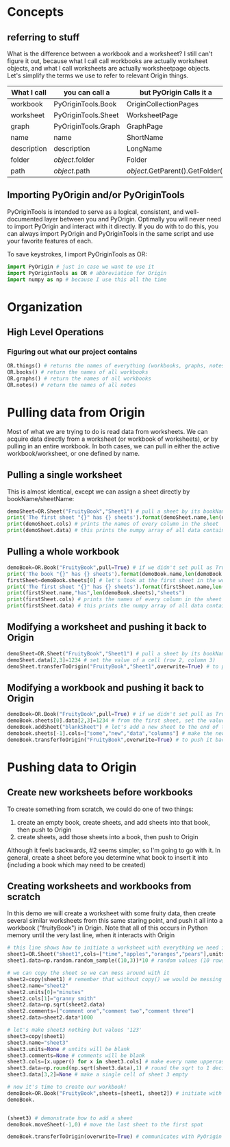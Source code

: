 # Concepts

## referring to stuff
What is the difference between a workbook and a worksheet? I still can't figure it out, because what I call call workbooks are actually worksheet objects, and what I call worksheets are actually worksheetpage objects. Let's simplify the terms we use to refer to relevant Origin things.

|What I call|you can call a|but PyOrigin Calls it a|
|---|---|---|
|workbook|PyOriginTools.Book|OriginCollectionPages|
|worksheet|PyOriginTools.Sheet|WorksheetPage|
|graph|PyOriginTools.Graph|GraphPage|
|name|name|ShortName|
|description|description|LongName|
|folder|_object_.folder|Folder|
|path|_object_.path|_object_.GetParent().GetFolder()|

## Importing PyOrigin and/or PyOriginTools
PyOriginTools is intended to serve as a logical, consistent, and well-documented layer between you and PyOrigin. Optimally you will never need to import PyOrigin and interact with it directly. If you do with to do this, you can always import PyOrigin and PyOriginTools in the same script and use your favorite features of each. 

To save keystrokes, I import PyOriginTools as OR:
```python
import PyOrigin # just in case we want to use it
import PyOriginTools as OR # abbreviation for Origin
import numpy as np # because I use this all the time
```

# Organization
## High Level Operations
### Figuring out what our project contains
```python
OR.things() # returns the names of everything (workbooks, graphs, notes)
OR.books() # return the names of all workbooks
OR.graphs() # return the names of all workbooks
OR.notes() # return the names of all notes
```

# Pulling data from Origin
Most of what we are trying to do is read data from worksheets. We can acquire data directly from a worksheet (or workbook of worksheets), or by pulling in an entire workbook. In both cases, we can pull in either the active workbook/worksheet, or one defined by name.

## Pulling a single worksheet
This is almost identical, except we can assign a sheet directly by bookName/sheetName:
```python
demoSheet=OR.Sheet("FruityBook","Sheet1") # pull a sheet by its bookName/sheetName
print('The first sheet "{}" has {} sheets').format(demoSheet.name,len(demoSheet.cols))
print(demoSheet.cols) # prints the names of every column in the sheet
print(demoSheet.data) # this prints the numpy array of all data contained within
```

## Pulling a whole workbook
```python
demoBook=OR.Book("FruityBook",pull=True) # if we didn't set pull as True, we would be creating one from scratch
print('The book "{}" has {} sheets').format(demoBook.name,len(demoBook.sheets))
firstSheet=demoBook.sheets[0] # let's look at the first sheet in the workbook
print('The first sheet "{}" has {} sheets').format(firstSheet.name,len(firstSheet.cols))
print(firstSheet.name,"has",len(demoBook.sheets),"sheets")
print(firstSheet.cols) # prints the names of every column in the sheet
print(firstSheet.data) # this prints the numpy array of all data contained within
```

## Modifying a worksheet and pushing it back to Origin
```python
demoSheet=OR.Sheet("FruityBook","Sheet1") # pull a sheet by its bookName/sheetName
demoSheet.data[2,3]=1234 # set the value of a cell (row 2, column 3)
demoSheet.transferToOrigin("FruityBook","Sheet1",overwrite=True) # to push it back into Origin
```

## Modifying a workbook and pushing it back to Origin
```python
demoBook=OR.Book("FruityBook",pull=True) # if we didn't set pull as True, we would be creating one from scratch
demoBook.sheets[0].data[2,3]=1234 # from the first sheet, set the value of a cell (row 2, column 3)
demoBook.addSheet("blankSheet") # let's add a new sheet to the end of the workbook
demobook.sheets[-1].cols=["some","new","data","columns"] # make the new (last) sheet interesting
demoBook.transferToOrigin("FruityBook",overwrite=True) # to push it back into Origin overwriting the original
```

# Pushing data to Origin

## Create new worksheets before workbooks
To create something from scratch, we could do one of two things:
 1. create an empty book, create sheets, and add sheets into that book, then push to Origin
 2. create sheets, add those sheets into a book, then push to Origin
 
Although it feels backwards, #2 seems simpler, so I'm going to go with it. In general, create a sheet before you determine what book to insert it into (including a book which may need to be created)

## Creating worksheets and workbooks from scratch
In this demo we will create a worksheet with some fruity data, then create several similar worksheets from this same staring point, and push it all into a workbook ("fruityBook") in Origin. Note that all of this occurs in Python memory until the very last line, when it interacts with Origin
```python
# this line shows how to initiate a worksheet with everything we need in one line
sheet1=OR.Sheet("sheet1",cols=["time","apples","oranges","pears"],units=["seconds","grams","grams","grams"])
sheet1.data=np.random.random_sample((10,3))*10 # random values (10 rows, 3 columns)

# we can copy the sheet so we can mess around with it
sheet2=copy(sheet1) # remember that without copy() we would be messing with the original
sheet2.name="sheet2"
sheet2.units[0]="minutes"
sheet2.cols[1]="granny smith"
sheet2.data=np.sqrt(sheet2.data)
sheet2.comments=["comment one","comment two","comment three"]
sheet2.data=sheet2.data*1000

# let's make sheet3 nothing but values '123'
sheet3=copy(sheet1)
sheet3.name="sheet3"
sheet3.units=None # untits will be blank
sheet3.comments=None # comments will be blank
sheet3.cols=[x.upper() for x in sheet3.cols] # make every name uppercase
sheet3.data=np.round(np.sqrt(sheet3.data),1) # round the sqrt to 1 decimal place
sheet3.data[3,2]=None # make a single cell of sheet 3 empty

# now it's time to create our workbook!
demoBook=OR.Book("FruityBook",sheets=[sheet1, sheet2]) # initiate with 2 sheets
demoBook.


(sheet3) # demonstrate how to add a sheet
demoBook.moveSheet(-1,0) # move the last sheet to the first spot

demoBook.transferToOrigin(overwrite=True) # communicates with PyOrigin to create/fill this book.
```
